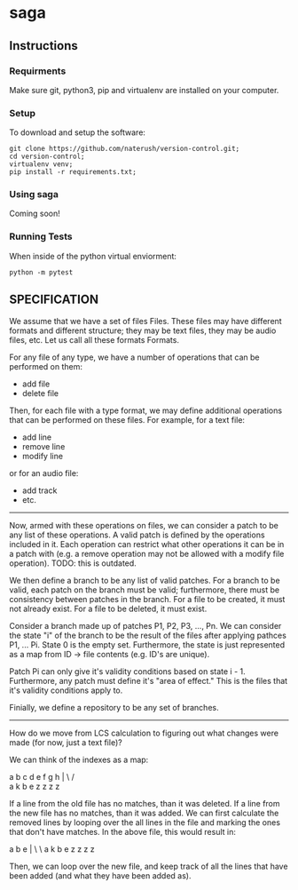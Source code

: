 # saga

## Instructions

### Requirments

Make sure git, python3, pip and virtualenv are installed on your computer. 

### Setup

To download and setup the software:

~~~~
git clone https://github.com/naterush/version-control.git;
cd version-control;
virtualenv venv;
pip install -r requirements.txt;
~~~~

### Using saga

Coming soon!

### Running Tests

When inside of the python virtual enviorment:
~~~~
python -m pytest
~~~~


## SPECIFICATION

We assume that we have a set of files Files. These files may have different formats and different structure; they may be text files, they may be audio files, etc. Let us call all these formats Formats.

For any file of any type, we have a number of operations that can be performed on them:
- add file
- delete file

Then, for each file with a type format, we may define additional operations that can be performed on these files. For example, for a text file:
- add line
- remove line
- modify line

or for an audio file:
- add track
- etc.

------

Now, armed with these operations on files, we can consider a patch to be any list of these operations. A valid patch is defined by the operations included in it. Each operation can restrict what other operations it can be in a patch with (e.g. a remove operation may not be allowed with a modify file operation). TODO: this is outdated.

We then define a branch to be any list of valid patches. For a branch to be valid, each patch on the branch must be valid; furthermore, there must be consistency between patches in the branch. For a file to be created, it must not already exist. For a file to be deleted, it must exist. 

Consider a branch made up of patches P1, P2, P3, ..., Pn. We can consider the state "i" of the branch to be the result of the files after applying pathces P1, ... Pi. State 0 is the empty set. Furthermore, the state is just represented as a map from ID -> file contents (e.g. ID's are unique).

Patch Pi can only give it's validity conditions based on state i - 1. Furthermore, any patch must define it's "area of effect." This is the files that it's validity conditions apply to.

Finially, we define a repository to be any set of branches.


-------

How do we move from LCS calculation to figuring out what changes were made (for now, just a text file)?

We can think of the indexes as a map:

a b c d e f g h
|  \   /      
a k b e z z z z

If a line from the old file has no matches, than it was deleted. If a line from the new file has no matches, than it was added. We can first calculate the removed lines by looping over the all lines in the file and marking the ones that don't have matches. In the above file, this would result in:

a b e
|  \ \ 
a k b e z z z z 

Then, we can loop over the new file, and keep track of all the lines that have been added (and what they have been added as).